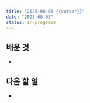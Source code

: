```yaml
---
title: "2025-08-05 {{cursor}}"
date: "2025-08-05"
status: in-progress
---
```


## 배운 것
- 

## 다음 할 일
- 